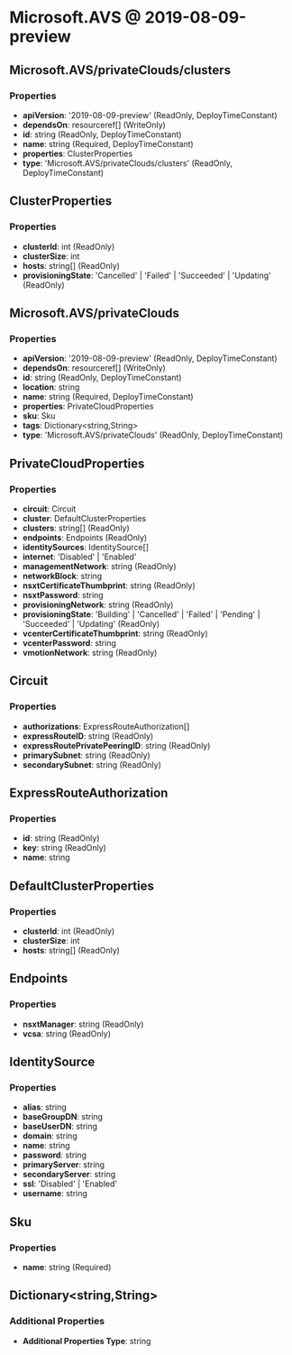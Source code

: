 # Microsoft.AVS @ 2019-08-09-preview

## Microsoft.AVS/privateClouds/clusters
### Properties
* **apiVersion**: '2019-08-09-preview' (ReadOnly, DeployTimeConstant)
* **dependsOn**: resourceref[] (WriteOnly)
* **id**: string (ReadOnly, DeployTimeConstant)
* **name**: string (Required, DeployTimeConstant)
* **properties**: ClusterProperties
* **type**: 'Microsoft.AVS/privateClouds/clusters' (ReadOnly, DeployTimeConstant)

## ClusterProperties
### Properties
* **clusterId**: int (ReadOnly)
* **clusterSize**: int
* **hosts**: string[] (ReadOnly)
* **provisioningState**: 'Cancelled' | 'Failed' | 'Succeeded' | 'Updating' (ReadOnly)

## Microsoft.AVS/privateClouds
### Properties
* **apiVersion**: '2019-08-09-preview' (ReadOnly, DeployTimeConstant)
* **dependsOn**: resourceref[] (WriteOnly)
* **id**: string (ReadOnly, DeployTimeConstant)
* **location**: string
* **name**: string (Required, DeployTimeConstant)
* **properties**: PrivateCloudProperties
* **sku**: Sku
* **tags**: Dictionary<string,String>
* **type**: 'Microsoft.AVS/privateClouds' (ReadOnly, DeployTimeConstant)

## PrivateCloudProperties
### Properties
* **circuit**: Circuit
* **cluster**: DefaultClusterProperties
* **clusters**: string[] (ReadOnly)
* **endpoints**: Endpoints (ReadOnly)
* **identitySources**: IdentitySource[]
* **internet**: 'Disabled' | 'Enabled'
* **managementNetwork**: string (ReadOnly)
* **networkBlock**: string
* **nsxtCertificateThumbprint**: string (ReadOnly)
* **nsxtPassword**: string
* **provisioningNetwork**: string (ReadOnly)
* **provisioningState**: 'Building' | 'Cancelled' | 'Failed' | 'Pending' | 'Succeeded' | 'Updating' (ReadOnly)
* **vcenterCertificateThumbprint**: string (ReadOnly)
* **vcenterPassword**: string
* **vmotionNetwork**: string (ReadOnly)

## Circuit
### Properties
* **authorizations**: ExpressRouteAuthorization[]
* **expressRouteID**: string (ReadOnly)
* **expressRoutePrivatePeeringID**: string (ReadOnly)
* **primarySubnet**: string (ReadOnly)
* **secondarySubnet**: string (ReadOnly)

## ExpressRouteAuthorization
### Properties
* **id**: string (ReadOnly)
* **key**: string (ReadOnly)
* **name**: string

## DefaultClusterProperties
### Properties
* **clusterId**: int (ReadOnly)
* **clusterSize**: int
* **hosts**: string[] (ReadOnly)

## Endpoints
### Properties
* **nsxtManager**: string (ReadOnly)
* **vcsa**: string (ReadOnly)

## IdentitySource
### Properties
* **alias**: string
* **baseGroupDN**: string
* **baseUserDN**: string
* **domain**: string
* **name**: string
* **password**: string
* **primaryServer**: string
* **secondaryServer**: string
* **ssl**: 'Disabled' | 'Enabled'
* **username**: string

## Sku
### Properties
* **name**: string (Required)

## Dictionary<string,String>
### Additional Properties
* **Additional Properties Type**: string

